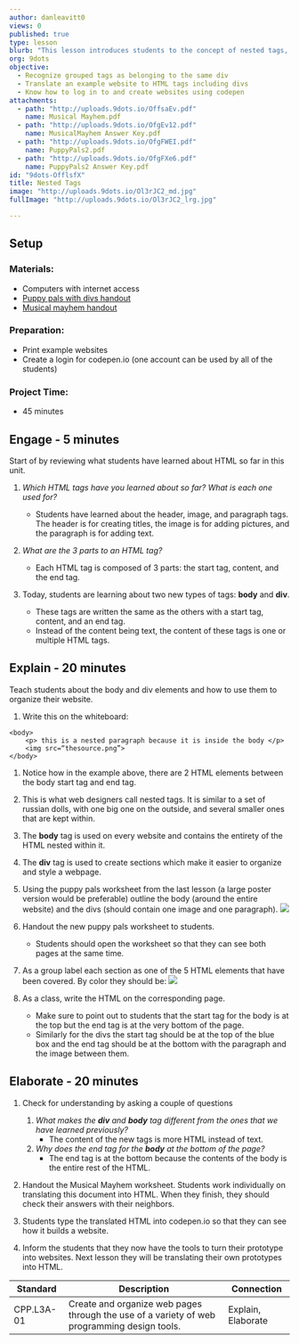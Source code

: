 ```yaml
---
author: danleavitt0
views: 0
published: true
type: lesson
blurb: "This lesson introduces students to the concept of nested tags, by learning the div and body #HTML tags. They practice the concept by adding to the document from the [Building a Website](http://www.9dots.io/9dots/OevYoBW) lesson. Students demonstrate learning by producing an HTML document on codepen.io."
org: 9dots
objective: 
  - Recognize grouped tags as belonging to the same div
  - Translate an example website to HTML tags including divs
  - Know how to log in to and create websites using codepen
attachments: 
  - path: "http://uploads.9dots.io/OffsaEv.pdf"
    name: Musical Mayhem.pdf
  - path: "http://uploads.9dots.io/OfgEv12.pdf"
    name: MusicalMayhem Answer Key.pdf
  - path: "http://uploads.9dots.io/OfgFWEI.pdf"
    name: PuppyPals2.pdf
  - path: "http://uploads.9dots.io/OfgFXe6.pdf"
    name: PuppyPals2 Answer Key.pdf
id: "9dots-OfflsfX"
title: Nested Tags
image: "http://uploads.9dots.io/Ol3rJC2_md.jpg"
fullImage: "http://uploads.9dots.io/Ol3rJC2_lrg.jpg"

---
```


## Setup

### Materials:

- Computers with internet access
- [Puppy pals with divs handout](http://uploads.9dots.io/OfgFWEI.pdf)
- [Musical mayhem handout](http://uploads.9dots.io/OffsaEv.pdf)

### Preparation:

- Print example websites
- Create a login for codepen.io (one account can be used by all of the students)

### Project Time:

- 45 minutes

## Engage - 5 minutes
Start of by reviewing what students have learned about HTML so far in this unit.

1. _Which HTML tags have you learned about so far? What is each one used for?_
	- Students have learned about the header, image, and paragraph tags. The header is for creating titles, the image is for adding pictures, and the paragraph is for adding text.

2. _What are the 3 parts to an HTML tag?_
	- Each HTML tag is composed of 3 parts: the start tag, content, and the end tag. 

3. Today, students are learning about two new types of tags: **body** and **div**.  
	- These tags are written the same as the others with a start tag, content, and an end tag.  
    - Instead of the content being text, the content of these tags is one or multiple HTML tags.

## Explain - 20 minutes
Teach students about the body and div elements and how to use them to organize their website.

1. Write this on the whiteboard:
```
<body>
	<p> this is a nested paragraph because it is inside the body </p>
	<img src=“thesource.png”>
</body>
```

1. Notice how in the example above, there are 2 HTML elements between the body start tag and end tag.

2. This is what web designers call nested tags. It is similar to a set of russian dolls, with one big one on the outside, and several smaller ones that are kept within.  

3. The **body** tag is used on every website and contains the entirety of the HTML nested within it. 

4. The **div** tag is used to create sections which make it easier to organize and style a webpage. 

5. Using the puppy pals worksheet from the last lesson (a large poster version would be preferable) outline the body (around the entire website) and the divs (should contain one image and one paragraph). 
![](http://uploads.9dots.io/Offq4HV_md.jpg) 

6. Handout the new puppy pals worksheet to students. 
	- Students should open the worksheet so that they can see both pages at the same time. 

7. As a group label each section as one of the 5 HTML elements that have been covered. By color they should be:
![](http://uploads.9dots.io/Owlb01h_md.jpg) 

7. As a class, write the HTML on the corresponding page. 
	- Make sure to point out to students that the start tag for the body is at the top but the end tag is at the very bottom of the page. 
    - Similarly for the divs the start tag should be at the top of the blue box and the end tag should be at the bottom with the paragraph and the image between them.

## Elaborate - 20 minutes

1. Check for understanding by asking a couple of questions
	1. _What makes the **div** and **body** tag different from the ones that we have learned previously?_
		- The content of the new tags is more HTML instead of text.
	2. _Why does the end tag for the **body** at the bottom of the page?_
    	- The end tag is at the bottom because the contents of the body is the entire rest of the HTML.

2. Handout the Musical Mayhem worksheet. Students work individually on translating this document into HTML. When they finish, they should check their answers with their neighbors. 

3. Students type the translated HTML into codepen.io so that they can see how it builds a website.

4. Inform the students that they now have the tools to turn their prototype into websites. Next lesson they will be translating their own prototypes into HTML.

Standard | Description | Connection
-------- | ----------- | ----------
CPP.L3A-01 | Create and organize web pages through the use of a variety of web programming design tools. | Explain, Elaborate
